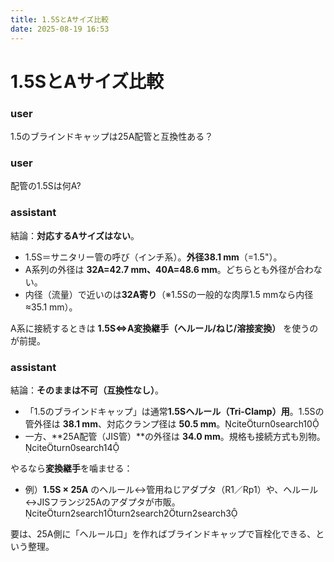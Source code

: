 ```yaml
---
title: 1.5SとAサイズ比較
date: 2025-08-19 16:53
---
```


# 1.5SとAサイズ比較

### user  

1.5のブラインドキャップは25A配管と互換性ある？

### user  

配管の1.5Sは何A?

### assistant  

結論：**対応するAサイズはない**。

- 1.5S＝サニタリー管の呼び（インチ系）。**外径38.1 mm**（=1.5"）。  
- A系列の外径は **32A=42.7 mm、40A=48.6 mm**。どちらとも外径が合わない。  
- 内径（流量）で近いのは**32A寄り**（※1.5Sの一般的な肉厚1.5 mmなら内径≈35.1 mm）。

A系に接続するときは **1.5S⇔A変換継手（ヘルール/ねじ/溶接変換）** を使うのが前提。

### assistant  

結論：**そのままは不可（互換性なし）**。

- 「1.5のブラインドキャップ」は通常**1.5Sヘルール（Tri-Clamp）用**。1.5Sの管外径は **38.1 mm**、対応クランプ径は **50.5 mm**。citeturn0search10  
- 一方、**25A配管（JIS管）**の外径は **34.0 mm**。規格も接続方式も別物。citeturn0search14

やるなら**変換継手**を噛ませる：
- 例）**1.5S × 25A** のヘルール↔管用ねじアダプタ（R1／Rp1）や、ヘルール↔JISフランジ25Aのアダプタが市販。citeturn2search1turn2search2turn2search3

要は、25A側に「ヘルール口」を作ればブラインドキャップで盲栓化できる、という整理。
